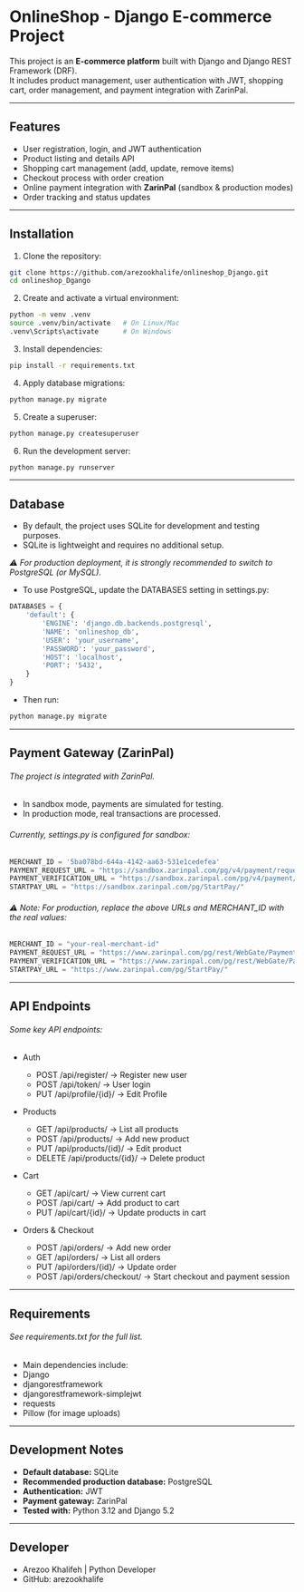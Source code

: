 # OnlineShop - Django E-commerce Project

This project is an **E-commerce platform** built with Django and Django REST Framework (DRF).  
It includes product management, user authentication with JWT, shopping cart, order management, and payment integration with ZarinPal.

---

## Features

- User registration, login, and JWT authentication  
- Product listing and details API  
- Shopping cart management (add, update, remove items)  
- Checkout process with order creation  
- Online payment integration with **ZarinPal** (sandbox & production modes)  
- Order tracking and status updates  

---

## Installation

1. Clone the repository:
```bash
git clone https://github.com/arezookhalife/onlineshop_Django.git
cd onlineshop_Dgango
```

2. Create and activate a virtual environment:
```bash
python -m venv .venv
source .venv/bin/activate   # On Linux/Mac
.venv\Scripts\activate      # On Windows
```
    
3. Install dependencies:
```bash 
pip install -r requirements.txt
```
    
4. Apply database migrations:
```bash 
python manage.py migrate
```

5. Create a superuser:
```bash 
python manage.py createsuperuser
```

6. Run the development server:
```bash 
python manage.py runserver
```

---

## Database

- By default, the project uses SQLite for development and testing purposes.
- SQLite is lightweight and requires no additional setup.

*⚠️ For production deployment, it is strongly recommended to switch to PostgreSQL (or MySQL).*

- To use PostgreSQL, update the DATABASES setting in settings.py:
```python
DATABASES = {
    'default': {
        'ENGINE': 'django.db.backends.postgresql',
        'NAME': 'onlineshop_db',
        'USER': 'your_username',
        'PASSWORD': 'your_password',
        'HOST': 'localhost',
        'PORT': '5432',
    }
}
```

- Then run:
```bash
python manage.py migrate
```

---

## Payment Gateway (ZarinPal)

###### The project is integrated with ZarinPal.

- In sandbox mode, payments are simulated for testing.
- In production mode, real transactions are processed.

###### Currently, settings.py is configured for sandbox:

```python
MERCHANT_ID = '5ba078bd-644a-4142-aa63-531e1cedefea'  
PAYMENT_REQUEST_URL = "https://sandbox.zarinpal.com/pg/v4/payment/request.json" 
PAYMENT_VERIFICATION_URL = "https://sandbox.zarinpal.com/pg/v4/payment/verify.json" 
STARTPAY_URL = "https://sandbox.zarinpal.com/pg/StartPay/"
```

###### ⚠️ Note: For production, replace the above URLs and MERCHANT_ID with the real values:

```python
MERCHANT_ID = "your-real-merchant-id"
PAYMENT_REQUEST_URL = "https://www.zarinpal.com/pg/rest/WebGate/PaymentRequest.json"
PAYMENT_VERIFICATION_URL = "https://www.zarinpal.com/pg/rest/WebGate/PaymentVerification.json"
STARTPAY_URL = "https://www.zarinpal.com/pg/StartPay/"
```
---

## API Endpoints
###### Some key API endpoints:

- Auth
    - POST /api/register/ → Register new user
    - POST /api/token/ → User login 
    - PUT /api/profile/{id}/ → Edit Profile

- Products
    - GET /api/products/ → List all products
    - POST /api/products/ → Add new product 
    - PUT /api/products/{id}/ → Edit product  
    - DELETE /api/products/{id}/ → Delete product  
- Cart
    - GET /api/cart/ → View current cart
    - POST /api/cart/ → Add product to cart
    - PUT /api/cart/{id}/ → Update products in cart

- Orders & Checkout
    - POST /api/orders/ → Add new order 
    - GET /api/orders/ → List all orders
    - PUT /api/orders/{id}/ → Update order
    - POST /api/orders/checkout/ → Start checkout and payment session

---

## Requirements

###### See requirements.txt for the full list.
- Main dependencies include:
- Django
- djangorestframework
- djangorestframework-simplejwt
- requests
- Pillow (for image uploads)

---

## Development Notes

- **Default database:** SQLite
- **Recommended production database:** PostgreSQL
- **Authentication:** JWT
- **Payment gateway:** ZarinPal
- **Tested with:** Python 3.12 and Django 5.2

---

## Developer
- Arezoo Khalifeh | Python Developer
- GitHub: arezookhalife